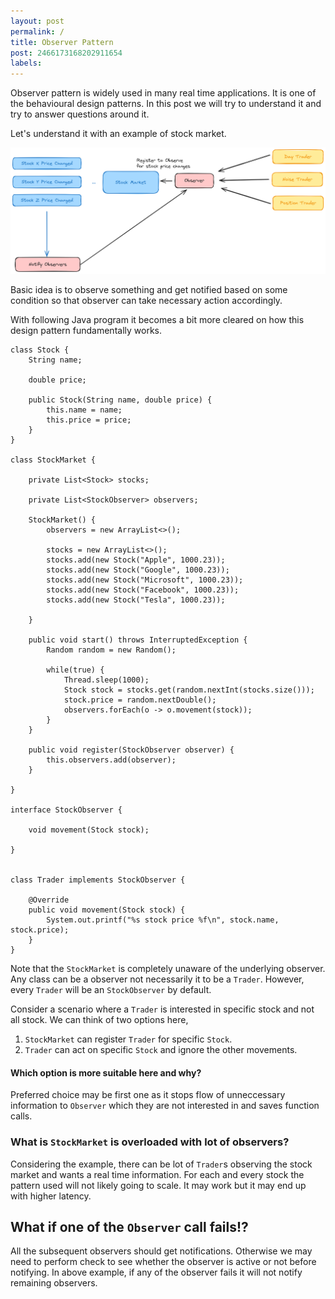 ```yaml
---
layout: post
permalink: /
title: Observer Pattern
post: 2466173168202911654
labels:
---
```


Observer pattern is widely used in many real time applications. It is one of the behavioural design patterns. In this post we will try to understand it and try to answer questions around it.

Let's understand it with an example of stock market.

![](./imgs/image%20copy.png)

Basic idea is to observe something and get notified based on some condition so that observer can take necessary action accordingly.

With following Java program it becomes a bit more cleared on how this design pattern fundamentally works.

```
class Stock {
    String name;

    double price;

    public Stock(String name, double price) {
        this.name = name;
        this.price = price;
    }
}

class StockMarket {

    private List<Stock> stocks;

    private List<StockObserver> observers;

    StockMarket() {
        observers = new ArrayList<>();

        stocks = new ArrayList<>();
        stocks.add(new Stock("Apple", 1000.23));
        stocks.add(new Stock("Google", 1000.23));
        stocks.add(new Stock("Microsoft", 1000.23));
        stocks.add(new Stock("Facebook", 1000.23));
        stocks.add(new Stock("Tesla", 1000.23));

    }

    public void start() throws InterruptedException {
        Random random = new Random();

        while(true) {
            Thread.sleep(1000);
            Stock stock = stocks.get(random.nextInt(stocks.size()));
            stock.price = random.nextDouble();
            observers.forEach(o -> o.movement(stock));
        }
    }

    public void register(StockObserver observer) {
        this.observers.add(observer);
    }

}

interface StockObserver {

    void movement(Stock stock);

}


class Trader implements StockObserver {

    @Override
    public void movement(Stock stock) {
        System.out.printf("%s stock price %f\n", stock.name, stock.price);
    }
}
```

Note that the `StockMarket` is completely unaware of the underlying observer. Any class can be a observer not necessarily it to be a `Trader`. However, every `Trader` will be an `StockObserver` by default. 

Consider a scenario where a `Trader` is interested in specific stock and not all stock. We can think of two options here,
1. `StockMarket` can register `Trader` for specific `Stock`.
2. `Trader` can act on specific `Stock` and ignore the other movements.

#### Which option is more suitable here and why?
Preferred choice may be first one as it stops flow of unneccessary information to `Observer` which they are not interested in and saves function calls.

### What is `StockMarket` is overloaded with lot of observers?
Considering the example, there can be lot of `Trader`s observing the stock market and wants a real time information. For each and every stock the pattern used will not likely going to scale. It may work but it may end up with higher latency.

## What if one of the `Observer` call fails!?
All the subsequent observers should get notifications. Otherwise we may need to perform check to see whether the observer is active or not before notifying. In above example, if any of the observer fails it will not notify remaining observers.